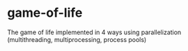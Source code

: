# game-of-life
The game of life implemented in 4 ways using parallelization (multithreading, multiprocessing, process pools)
